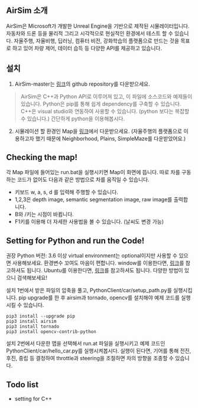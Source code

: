 ## AirSim 소개
AirSim은 Microsoft가 개발한 Unreal Engine을 기반으로 제작된 시뮬레이터입니다.
자동차와 드론 등을 물리적 그리고 시각적으로 현실적인 환경에서 테스트 할 수 있습니다. 
자율주행, 자율비행, 딥러닝, 컴퓨터 비전, 강화학습의 플랫폼으로 만드는 것을 목표로 하고 있어
차량 제어, 데이터 습득 등 다양한 API를 제공하고 있습니다.

## 설치
1. AirSim-master는 [링크](https://github.com/microsoft/AirSim)의 github repository를 다운받으세요.

> AirSim은 C++과 Python API로 이루어져 있고, 이 파일에 소스코드와 예제들이 있습니다.
Python은 pip를 통해 쉽게 dependency를 구축할 수 있습니다.
C++은 visual studio와 연동하여 사용할 수 있습니다. (python 보다는 복잡할 수 있습니다.)
간단하게 python을 이용해봅시다.

2. 시뮬레이션 할 환경인 Map을 [링크](https://github.com/microsoft/AirSim/releases/tag/v.1.2.2)에서 다운받으세요.
(자율주행의 플랫폼으로 이용하고자 했기 때문에 Neighborhood, Plains, SimpleMaze를 다운받았어요.)

## Checking the map!
각 Map 파일에 들어있는 run.bat을 실행시키면 Map이 화면에 뜹니다.
따로 차를 구동하는 코드가 없어도 다음과 같은 방법으로 차를 움직일 수 있습니다.
- 키보드 w, a, s, d 를 입력해 주행할 수 있습니다. 
- 1,2,3은 depth image, semantic segmentation image, raw image를 출력합니다.
- B와 /키는 시점이 바뀝니다.
- F1키를 이용해 더 자세한 사용법을 볼 수 있습니다. (날씨도 변경 가능)

## Setting for Python and run the Code!
권장 Python 버전: 3.6 이상
virtual environment는 optional이지만 사용할 수 있으면 사용해보세요. 환경변수 꼬여도 마음이 편합니다. window를 이용한다면, [링크](https://dojang.io/mod/page/view.php?id=2470)를 참고하셔도 됩니다. Ubuntu를 이용한다면, [링크](https://wordbe.tistory.com/entry/ubuntu-python-virtualenv-%EC%84%A4%EC%A0%95)를 참고하셔도 됩니다. 다양한 방법이 있으니 검색해보세요!

설치 1번에서 받은 파일의 압축을 풀고, PythonClient/car/setup_path.py를 실행시킵니다.
pip upgrade를 한 후 airsim과 tornado, opencv를 설치해야 예제 코드를 실행시킬 수 있습니다.

~~~(bash)
pip3 install --upgrade pip
pip3 install airsim
pip3 install tornado
pip3 install opencv-contrib-python
~~~

설치 2번에서 다운한 맵을 선택해서 run.at 파일을 실행시키고
예제 코드인 PythonClient/car/hello_car.py를 실행시켜봅시다.
실행이 된다면, 기어를 통해 전진, 후진, 중립 등 결정하여 throttle과 steering을 조절하면 차의 방향을 조종할 수 있습니다.

## Todo list
- setting for C++
